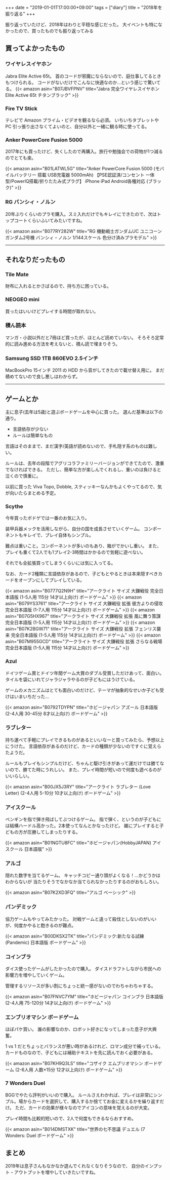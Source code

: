 +++
date = "2019-01-01T17:00:00+09:00"
tags = ["diary"]
title = "2018年を振り返る"
+++

振り返っていたけど、2018年はわりと平穏な感じだった。
大イベントも特になかったので、買ったものでも振り返ってみる

<!--more-->

## 買ってよかったもの

### ワイヤレスイヤホン
Jabra Elite Active 65t。
首のコードが邪魔にならないので、庭仕事してるときもつけられる。
コードがないだけでこんなに快適なのか…という感じで驚いてる。
{{< amazon asin="B07JBVFPNV" title="Jabra 完全ワイヤレスイヤホン Elite Active 65t チタンブラック" >}}

### Fire TV Stick
テレビで Amazon プライム・ビデオを観るなら必須。
いちいちタブレットや PC 引っ張り出さなくてよいのと、自分以外と一緒に観る時に使ってる。

### Anker PowerCore Fusion 5000
2017年にも買ったけど、失くしたので再購入。旅行や勉強会での荷物が1つ減るのでとても楽。

{{< amazon asin="B01LATWL5G" title="Anker PowerCore Fusion 5000 (モバイルバッテリー 搭載 USB充電器 5000mAh) 【PSE認証済/コンセント 一体型/PowerIQ搭載/折りたたみ式プラグ】 iPhone iPad Android各種対応 (ブラック)" >}}

### RG バンシィ・ノルン
20年ぶりくらいのプラモ購入。スミ入れだけでもキレイにできたので、次はトップコートくらいふいてみたいですね。

{{< amazon asin="B077RY282W" title="RG 機動戦士ガンダムUC ユニコーンガンダム2号機 バンシィ・ノルン 1/144スケール 色分け済みプラモデル" >}}

----

## それなりだったもの

### Tile Mate
財布に入れるとかさばるので、持ち方に困っている。

### NEOGEO mini
買ったはいいけどプレイする時間が取れない。

### 積ん読本
マンガ・小説以外だと7冊ほど買ったが、ほとんど読めていない。
そろそろ定常的に読み進める方法を考えないと、積ん読で埋まりそう。

### Samsung SSD 1TB 860EVO 2.5インチ
MacBookPro 15インチ 2011 の HDD から音がしてきたので載せ替え用に。
まだ積めてないので良し悪しはわからず。

----

## ゲームとか
主に息子(去年は5歳)と遊ぶボードゲームを中心に買った。
選んだ基準は以下の通り。

- 言語依存が少ない
- ルールは簡単なもの

言語はそのままで、まだ漢字/英語が読めないので、手札隠す系のものは難しい。

ルールは、去年の段階でアグリコラファミリーバージョンができてたので、激重でなければできる。
ただし、簡単な方が楽しんでくれるし、重いのは負けると泣くので慎重に。

以前に買った Viva Topo, Dobble, スティッキーなんかもよくやってるので、気が向いたらまとめる予定。

### Scythe
今年買ったボドゲでは一番のお気に入り。

装甲兵器メックを活用しながら、自分の国を成長させていくゲーム。
コンポーネントもキレイで、プレイ自体もシンプル。

難点は重いこと。コンポーネントが多いのもあり、箱がでかいし重い。
また、プレイも重くて2人でも1プレイ2-3時間はかかるので気軽に遊べない。

それでも全拡張買ってしまうくらいには気に入ってる。

なお、カード2種類に言語依存があるので、子どもとやるときは本来隠すべきカードをオープンにしてプレイしている。

{{< amazon asin="B0777Q2N9H" title="アークライト サイズ 大鎌戦役 完全日本語版 (1-5人用 115分 14才以上向け) ボードゲーム" >}}
{{< amazon asin="B079YS3761" title="アークライト サイズ 大鎌戦役 拡張 彼方よりの侵攻 完全日本語版 (1-7人用 115分 14才以上向け) ボードゲーム" >}}
{{< amazon asin="B07G5HX967" title="アークライト サイズ 大鎌戦役 拡張 風に舞う策謀 完全日本語版 (1-5人用 115分 14才以上向け) ボードゲーム" >}}
{{< amazon asin="B07K2BGW71" title="アークライト サイズ 大鎌戦役 拡張 フェンリス襲来 完全日本語版 (1-5人用 115分 14才以上向け) ボードゲーム" >}}
{{< amazon asin="B07M955GCD" title="アークライト サイズ 大鎌戦役 拡張 さらなる戦場 完全日本語版 (1-5人用 115分 14才以上向け) ボードゲーム" >}}

### Azul
ドイツゲーム賞とドイツ年間ゲーム大賞のダブル受賞しただけあって、面白い。
タイルを袋にいれてジャラジャラやるのが子どもにはうけている。

ゲームのメカニズムはとても面白いのだけど、テーマが抽象的なせいか子ども受けはいまいちだった…

{{< amazon asin="B0792TDYPN" title="ホビージャパン アズール 日本語版 (2-4人用 30-45分 8才以上向け) ボードゲーム" >}}

### ラブレター
持ち運べて手軽にプレイできるものがあるといいなーと買ってみたら、予想以上にうけた。
言語依存があるのだけど、カードの種類が少ないのですぐに覚えらたようだ。

ルールもプレイもシンプルだけど、ちゃんと駆け引きがあって運だけでは勝てないので、勝てた時にうれしい。
また、プレイ時間が短いので何度も遊べるのがいいらしい。

{{< amazon asin="B00JX5J3RY" title="アークライト ラブレター (Love Letter) (2-4人用 5-10分 10才以上向け) ボードゲーム" >}}

### アイスクール
ペンギンを指で弾き飛ばしてぶつけるゲーム。
指で弾く、というのが子どもには結構ハードル高かった。2本使ってなんとかなったけど。
雑にプレイすると子どもの方が圧勝してしまったりする。

{{< amazon asin="B01NGTU8FC" title="ホビージャパン(HobbyJAPAN) アイスクール 日本語版" >}}

### アルゴ
隠れた数字を当てるゲーム。
キャッチコピー通り頭がよくなる！…かどうかはわからないが
当たりそうでなかなか当てられなかったりするのがおもしろい。

{{< amazon asin="B07K2XD3FQ" title="アルゴ ベーシック" >}}

### パンデミック
協力ゲームもやってみたかった。
対戦ゲームと違って殺伐としないのがいいが、何度かやると飽きるのが難点。

{{< amazon asin="B00DKSX2TK" title="パンデミック:新たなる試練 (Pandemic) 日本語版 ボードゲーム" >}}

### コインブラ
ダイス使ったゲームがしたかったので購入。
ダイスドラフトしながら市民への影響力を増やしていくゲーム。

管理するリソースが多い割にちょっと統一感がないのでわちゃわちゃする。

{{< amazon asin="B07FNVC7YM" title="ホビージャパン コインブラ 日本語版 (2-4人用 75-120分 14才以上向け) ボードゲーム" >}}

### エンブリオマシン ボードゲーム
ほぼパケ買い。
誰の影響なのか、ロボット好きになってしまった息子が大興奮。

1 vs 1 だとちょっとバランスが悪い時があるけれど、ロマン成分で補っている。
カードものなので、子どもには補助テキストを先に読んでおく必要がある。

{{< amazon asin="B07KH9Q3LS" title="コザイク エムブリオマシン ボードゲーム (2-6人用 人数×15分 12才以上向け) ボードゲーム" >}}

### 7 Wonders Duel
BGGでやたら評判がいいので購入。
ルールさえわかれば、プレイは非常にシンプル。場からカードを選択して、購入するか捨ててお金に変えるかを繰り返すだけ。
ただ、カードの効果が様々なのでアイコンの意味を覚えるのが大変。

プレイ時間も比較的短いので、2人で何度もできるならおすすめ。

{{< amazon asin="B014DMSTXK" title="世界の七不思議 デュエル (7 Wonders: Duel ボードゲーム" >}}

## まとめ
2019年は息子さんもなかなか遊んでくれなくなりそうなので、
自分のインプット・アウトプットを増やしていきたいですね。